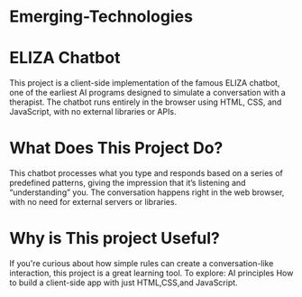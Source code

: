 # Emerging-Technologies

# ELIZA Chatbot

This project is a client-side implementation of the famous ELIZA chatbot, one of the earliest AI programs designed to simulate a conversation with a therapist. The chatbot runs entirely in the browser using HTML, CSS, and JavaScript, with no external libraries or APIs.

# What Does This Project Do?

This chatbot processes what you type and responds based on a series of predefined patterns, giving the impression that it’s listening and “understanding” you. The conversation happens right in the web browser, with no need for external servers or libraries.

# Why is This project Useful?

If you're curious about how simple rules can create a conversation-like interaction, this project is a great learning tool.
To explore:
AI principles
How to build a client-side app with just HTML,CSS,and JavaScript.

